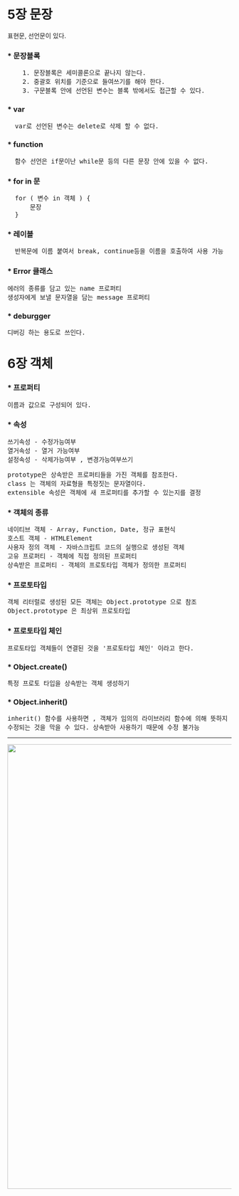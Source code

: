 5장 문장
==========================================

표현문, 선언문이 있다.


### * 문장블록
<pre>
	1. 문장블록은 세미콜론으로 끝나지 않는다.
	2. 중괄호 위치를 기준으로 들여쓰기를 해야 한다.
	3. 구문블록 안에 선언된 변수는 블록 밖에서도 접근할 수 있다.
</pre>

### * var 
<pre>
  var로 선언된 변수는 delete로 삭제 할 수 없다.
</pre>

### * function 
<pre>
  함수 선언은 if문이난 while문 등의 다른 문장 안에 있을 수 없다.
</pre>

### * for in 문 
<pre>
  for ( 변수 in 객체 ) {
      문장
  }
</pre>

### * 레이블 
<pre>
  반복문에 이름 붙여서 break, continue등을 이름을 호출하여 사용 가능
</pre>

### * Error 클래스  
<pre>
에러의 종류를 담고 있는 name 프로퍼티
생성자에게 보낼 문자열을 담는 message 프로퍼티
</pre>

### * deburgger
<pre>
디버깅 하는 용도로 쓰인다.
</pre>

6장 객체
======================================
### *  프로퍼티
<pre>
이름과 값으로 구성되어 있다.
</pre>

### * 속성 
<pre>
쓰기속성 - 수정가능여부
열거속성 - 열거 가능여부
설정속성 - 삭제가능여부 , 변경가능여부쓰기
</pre>

<pre>
prototype은 상속받은 프로퍼티들을 가진 객체를 참조한다.
class 는 객체의 자료형을 특정짓는 문자열이다.
extensible 속성은 객체에 새 프로퍼티를 추가할 수 있는지를 결정
</pre>

### * 객체의 종류 
<pre>
네이티브 객체 - Array, Function, Date, 정규 표현식
호스트 객체 - HTMLElement
사용자 정의 객체 - 자바스크립트 코드의 실행으로 생성된 객체
고유 프로퍼티 - 객체에 직접 정의된 프로퍼티
상속받은 프로퍼티 - 객체의 프로토타입 객체가 정의한 프로퍼티
</pre>


### * 프로토타입 
<pre>
객체 리터럴로 생성된 모든 객체는 Object.prototype 으로 참조
Object.prototype 은 최상위 프로토타입
</pre>


### * 프로토타입 체인
<pre>
프로토타입 객체들이 연결된 것을 '프로토타입 체인' 이라고 한다.
</pre>


### * Object.create() 
<pre>
특정 프로토 타입을 상속받는 객체 생성하기
</pre>

### * Object.inherit() 
<pre>
inherit() 함수를 사용하면 , 객체가 임의의 라이브러리 함수에 의해 뜻하지 않게
수정되는 것을 막을 수 있다. 상속받아 사용하기 때문에 수정 불가능 
</pre>

<hr>

<img src="http://cphoto.asiae.co.kr/listimglink/1/2019042411343179130_1556073271.jpeg" width="1000">
